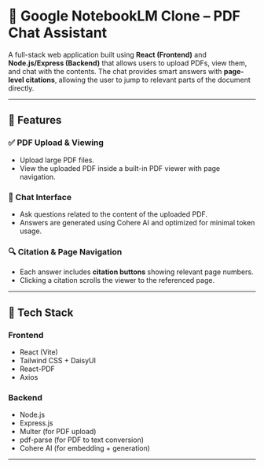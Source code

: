 # 📝 Google NotebookLM Clone – PDF Chat Assistant

A full-stack web application built using **React (Frontend)** and **Node.js/Express (Backend)** that allows users to upload PDFs, view them, and chat with the contents. The chat provides smart answers with **page-level citations**, allowing the user to jump to relevant parts of the document directly.

---

## 🚀 Features

### ✅ PDF Upload & Viewing
- Upload large PDF files.
- View the uploaded PDF inside a built-in PDF viewer with page navigation.

### 💬 Chat Interface
- Ask questions related to the content of the uploaded PDF.
- Answers are generated using Cohere AI and optimized for minimal token usage.

### 🔍 Citation & Page Navigation
- Each answer includes **citation buttons** showing relevant page numbers.
- Clicking a citation scrolls the viewer to the referenced page.

---

## 🧠 Tech Stack

### Frontend
- React (Vite)
- Tailwind CSS + DaisyUI
- React-PDF
- Axios

### Backend
- Node.js
- Express.js
- Multer (for PDF upload)
- pdf-parse (for PDF to text conversion)
- Cohere AI (for embedding + generation)

---

